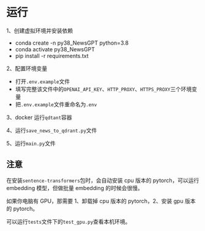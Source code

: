 # 运行

1、创建虚拟环境并安装依赖

- conda create -n py38_NewsGPT python=3.8
- conda activate py38_NewsGPT
- pip install -r requirements.txt

2、配置环境变量

- 打开`.env.example`文件
- 填写完整该文件中的`OPENAI_API_KEY`、`HTTP_PROXY`、`HTTPS_PROXY`三个环境变量
- 把`.env.example`文件重命名为`.env`

3、docker 运行`qdtant`容器

4、运行`save_news_to_qdrant.py`文件

5、运行`main.py`文件

## 注意

在安装`sentence-transformers`包时，会自动安装 cpu 版本的 pytorch，可以运行 embedding 模型，但做批量 embedding 的时候会很慢。

如果你电脑有 GPU，那需要 1、卸载掉 cpu 版本的 pytorch，2、安装 gpu 版本的 pytorch。

可以运行`tests`文件下的`test_gpu.py`查看本机环境。
